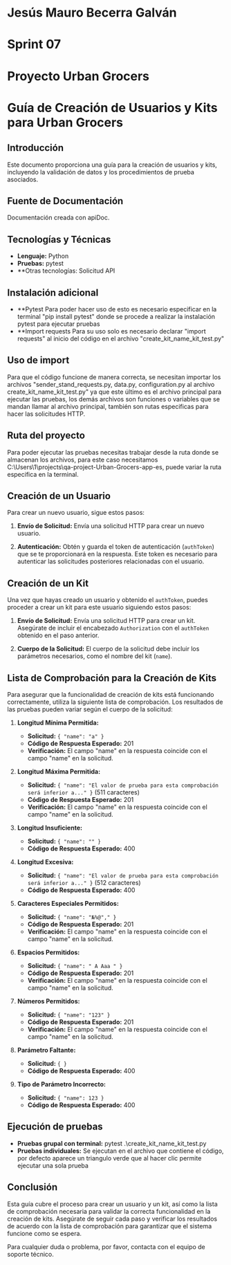 # Jesús Mauro Becerra Galván
# Sprint 07
# Proyecto Urban Grocers 
# Guía de Creación de Usuarios y Kits para Urban Grocers

## Introducción

Este documento proporciona una guía para la creación de usuarios y kits, incluyendo la validación de datos y los procedimientos de prueba asociados. 

## Fuente de Documentación
Documentación creada con apiDoc.

## Tecnologías y Técnicas
- **Lenguaje:** Python
- **Pruebas:** pytest
- **Otras tecnologías: Solicitud API

## Instalación adicional
- **Pytest
Para poder hacer uso de esto es necesario especificar en la terminal "pip install pytest" donde se procede a realizar la instalación pytest para ejecutar pruebas
- **Import requests
Para su uso solo es necesario declarar "import requests" al inicio del código en el archivo "create_kit_name_kit_test.py"

## Uso de import
Para que el código funcione de manera correcta, se necesitan importar los archivos "sender_stand_requests.py, data.py, configuration.py al archivo create_kit_name_kit_test.py" ya que este último es el archivo principal para ejecutar las pruebas, los demás archivos son funciones o variables que se mandan llamar al archivo principal, también son rutas especificas para hacer las solicitudes HTTP.

## Ruta del proyecto
Para poder ejecutar las pruebas necesitas trabajar desde la ruta donde se almacenan los archivos, para este caso necesitamos C:\Users\1\projects\qa-project-Urban-Grocers-app-es, puede variar la ruta especifica en la terminal.


## Creación de un Usuario

Para crear un nuevo usuario, sigue estos pasos:

1. **Envío de Solicitud:**
   Envía una solicitud HTTP para crear un nuevo usuario.
   
2. **Autenticación:**
   Obtén y guarda el token de autenticación (`authToken`) que se te proporcionará en la respuesta. Este token es necesario para autenticar las solicitudes posteriores relacionadas con el usuario.

## Creación de un Kit

Una vez que hayas creado un usuario y obtenido el `authToken`, puedes proceder a crear un kit para este usuario siguiendo estos pasos:

1. **Envío de Solicitud:**
   Envía una solicitud HTTP para crear un kit. Asegúrate de incluir el encabezado `Authorization` con el `authToken` obtenido en el paso anterior.

2. **Cuerpo de la Solicitud:**
   El cuerpo de la solicitud debe incluir los parámetros necesarios, como el nombre del kit (`name`).

## Lista de Comprobación para la Creación de Kits

Para asegurar que la funcionalidad de creación de kits está funcionando correctamente, utiliza la siguiente lista de comprobación. Los resultados de las pruebas pueden variar según el cuerpo de la solicitud:

1. **Longitud Mínima Permitida:**
   - **Solicitud:** `{ "name": "a" }`
   - **Código de Respuesta Esperado:** 201
   - **Verificación:** El campo "name" en la respuesta coincide con el campo "name" en la solicitud.

2. **Longitud Máxima Permitida:**
   - **Solicitud:** `{ "name": "El valor de prueba para esta comprobación será inferior a..." }` (511 caracteres)
   - **Código de Respuesta Esperado:** 201
   - **Verificación:** El campo "name" en la respuesta coincide con el campo "name" en la solicitud.

3. **Longitud Insuficiente:**
   - **Solicitud:** `{ "name": "" }`
   - **Código de Respuesta Esperado:** 400

4. **Longitud Excesiva:**
   - **Solicitud:** `{ "name": "El valor de prueba para esta comprobación será inferior a..." }` (512 caracteres)
   - **Código de Respuesta Esperado:** 400

5. **Caracteres Especiales Permitidos:**
   - **Solicitud:** `{ "name": "№%@"," }`
   - **Código de Respuesta Esperado:** 201
   - **Verificación:** El campo "name" en la respuesta coincide con el campo "name" en la solicitud.

6. **Espacios Permitidos:**
   - **Solicitud:** `{ "name": " A Aaa " }`
   - **Código de Respuesta Esperado:** 201
   - **Verificación:** El campo "name" en la respuesta coincide con el campo "name" en la solicitud.

7. **Números Permitidos:**
   - **Solicitud:** `{ "name": "123" }`
   - **Código de Respuesta Esperado:** 201
   - **Verificación:** El campo "name" en la respuesta coincide con el campo "name" en la solicitud.

8. **Parámetro Faltante:**
   - **Solicitud:** `{ }`
   - **Código de Respuesta Esperado:** 400

9. **Tipo de Parámetro Incorrecto:**
   - **Solicitud:** `{ "name": 123 }`
   - **Código de Respuesta Esperado:** 400

## Ejecución de pruebas
- **Pruebas grupal con terminal:** pytest .\create_kit_name_kit_test.py
- **Pruebas individuales:** Se ejecutan en el archivo que contiene el código, por defecto aparece un triangulo verde que al hacer clic permite ejecutar una sola prueba


## Conclusión

Esta guía cubre el proceso para crear un usuario y un kit, así como la lista de comprobación necesaria para validar la correcta funcionalidad en la creación de kits. Asegúrate de seguir cada paso y verificar los resultados de acuerdo con la lista de comprobación para garantizar que el sistema funcione como se espera.

Para cualquier duda o problema, por favor, contacta con el equipo de soporte técnico.